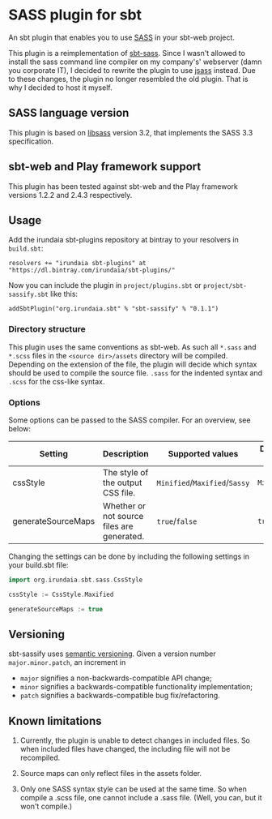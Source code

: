 # SASS plugin for sbt

An sbt plugin that enables you to use [SASS](http://sass-lang.com/) in your sbt-web
project.

This plugin is a reimplementation of [sbt-sass](https://github.com/ShaggyYeti/sbt-sass).
Since I wasn't allowed to install the sass command line compiler on my company's' webserver (damn you corporate IT),
I decided to rewrite the plugin to use [jsass](https://github.com/bit3/jsass) instead. Due to these changes, the plugin
no longer resembled the old plugin. That is why I decided to host it myself.

## SASS language version
This plugin is based on [libsass](https://github.com/sass/libsass) version 3.2, that implements the SASS 3.3 specification.

## sbt-web and Play framework support

This plugin has been tested against sbt-web and the Play framework versions 1.2.2 and 2.4.3 respectively.

## Usage

Add the irundaia sbt-plugins repository at bintray to your resolvers in `build.sbt`:

    resolvers += "irundaia sbt-plugins" at "https://dl.bintray.com/irundaia/sbt-plugins/"

Now you can include the plugin in `project/plugins.sbt` or `project/sbt-sassify.sbt` like this:

    addSbtPlugin("org.irundaia.sbt" % "sbt-sassify" % "0.1.1")

### Directory structure

This plugin uses the same conventions as sbt-web. As such all `*.sass` and `*.scss` files in the `<source dir>/assets`
directory will be compiled. Depending on the extension of the file, the plugin will decide which syntax should be used
to compile the source file. `.sass` for the indented syntax and `.scss` for the css-like syntax.

### Options

Some options can be passed to the SASS compiler. For an overview, see below:

| Setting            | Description                                | Supported values              | Default value |
|--------------------|--------------------------------------------|-------------------------------|---------------|
| cssStyle           | The style of the output CSS file.          | `Minified`/`Maxified`/`Sassy` | `Minified`    |
| generateSourceMaps | Whether or not source files are generated. | `true`/`false`                | `true`        |

Changing the settings can be done by including the following settings in your build.sbt file:

```scala
import org.irundaia.sbt.sass.CssStyle

cssStyle := CssStyle.Maxified

generateSourceMaps := true
```

## Versioning
sbt-sassify uses [semantic versioning](http://semver.org). Given a version number `major.minor.patch`, an increment in

- `major` signifies a non-backwards-compatible API change;
- `minor` signifies a backwards-compatible functionality implementation;
- `patch` signifies a backwards-compatible bug fix/refactoring.

## Known limitations

1. Currently, the plugin is unable to detect changes in included files. So when included files have changed, the
including file will not be recompiled.

2. Source maps can only reflect files in the assets folder.

3. Only one SASS syntax style can be used at the same time. So when compile a .scss file, one cannot include a .sass
  file. (Well, you can, but it won't compile.)